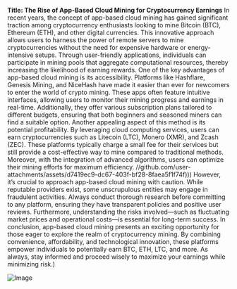 **Title: The Rise of App-Based Cloud Mining for Cryptocurrency Earnings**
In recent years, the concept of app-based cloud mining has gained significant traction among cryptocurrency enthusiasts looking to mine Bitcoin (BTC), Ethereum (ETH), and other digital currencies. This innovative approach allows users to harness the power of remote servers to mine cryptocurrencies without the need for expensive hardware or energy-intensive setups. Through user-friendly applications, individuals can participate in mining pools that aggregate computational resources, thereby increasing the likelihood of earning rewards.
One of the key advantages of app-based cloud mining is its accessibility. Platforms like Hashflare, Genesis Mining, and NiceHash have made it easier than ever for newcomers to enter the world of crypto mining. These apps often feature intuitive interfaces, allowing users to monitor their mining progress and earnings in real-time. Additionally, they offer various subscription plans tailored to different budgets, ensuring that both beginners and seasoned miners can find a suitable option.
Another appealing aspect of this method is its potential profitability. By leveraging cloud computing services, users can earn cryptocurrencies such as Litecoin (LTC), Monero (XMR), and Zcash (ZEC). These platforms typically charge a small fee for their services but still provide a cost-effective way to mine compared to traditional methods. Moreover, with the integration of advanced algorithms, users can optimize their mining efforts for maximum efficiency.
 //github.com/user-attachments/assets/d7419ec9-dc67-403f-bf28-8faea5f1f74f)))
However, it’s crucial to approach app-based cloud mining with caution. While reputable providers exist, some unscrupulous entities may engage in fraudulent activities. Always conduct thorough research before committing to any platform, ensuring they have transparent policies and positive user reviews. Furthermore, understanding the risks involved—such as fluctuating market prices and operational costs—is essential for long-term success.
In conclusion, app-based cloud mining presents an exciting opportunity for those eager to explore the realm of cryptocurrency mining. By combining convenience, affordability, and technological innovation, these platforms empower individuals to potentially earn BTC, ETH, LTC, and more. As always, stay informed and proceed wisely to maximize your earnings while minimizing risk.)


![Image](https://github.com/user-attachments/assets/d7419ec9-dc67-403f-bf28-8faea5f1f74f)